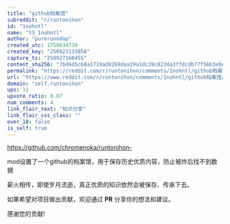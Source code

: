 ```yaml
---
title: "github档案馆"
subreddit: "r/runtonihon"
id: "1nohntl"
name: "t3_1nohntl"
author: "purerunndop"
created_utc: 1758634738
created_key: "250923133858"
capture_ts: "250927160455"
content_sha256: "7bd6d5c68a1719ad0269daa29a1dc39c823da3ffdcdb77f56b3ebedaf58bfcc4"
permalink: "https://reddit.com/r/runtonihon/comments/1nohntl/github档案馆/"
url: "https://www.reddit.com/r/runtonihon/comments/1nohntl/github档案馆/"
domain: "self.runtonihon"
ups: 11
upvote_ratio: 0.87
num_comments: 4
link_flair_text: "知识分享"
link_flair_css_class: ""
over_18: false
is_self: true
---
```


<https://github.com/chromenoka/runtonihon->

mod设置了一个github的档案馆，用于保存历史优质内容，防止被炸后找不到数据

薪火相传，即使岁月流逝，真正优质的知识依然会被保存、传承下去。

如果希望对项目做出贡献，欢迎通过 **PR** 分享你的想法和建议。

感谢您的贡献!
